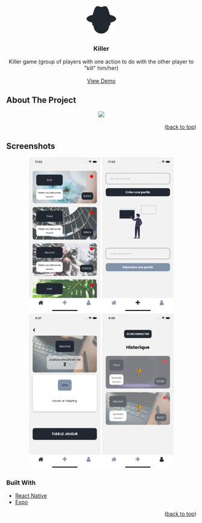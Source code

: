 <div id="top"></div>
<!--
*** Thanks for checking out the Best-README-Template. If you have a suggestion
*** that would make this better, please fork the repo and create a pull request
*** or simply open an issue with the tag "enhancement".
*** Don't forget to give the project a star!
*** Thanks again! Now go create something AMAZING! :D
-->

<!-- PROJECT SHIELDS -->
<!--
*** I'm using markdown "reference style" links for readability.
*** Reference links are enclosed in brackets [ ] instead of parentheses ( ).
*** See the bottom of this document for the declaration of the reference variables
*** for contributors-url, forks-url, etc. This is an optional, concise syntax you may use.
*** https://www.markdownguide.org/basic-syntax/#reference-style-links
-->

<!-- PROJECT LOGO -->
<br />
<div align="center">
  <a href="https://github.com/hugogarnier/killer">
    <img src="https://github.com/hugogarnier/killer/blob/main/assets/images/icon.png" alt="Logo" width="80" height="80">
  </a>

<h3 align="center">Killer</h3>

  <p align="center">
    Killer game (group of players with one action to do with the other player to "kill" him/her)
    <br />
    <br />
    <a href="https://expo.dev/@hugo0/killer">View Demo</a>
  </p>
</div>

<!-- ABOUT THE PROJECT -->

## About The Project

<p align="center">
	<img src="https://github.com/hugogarnier/killer/blob/main/assets/github/video.gif" width="800">
</p>

<!-- Here's a blank template to get started: To avoid retyping too much info. Do a search and replace with your text editor for the following: `github_username`, `repo_name`, `twitter_handle`, `linkedin_username`, `email`, `email_client`, `project_title`, `project_description` -->

<p align="right">(<a href="#top">back to top</a>)</p>

## Screenshots

<p align="center">
    <img
    width="190"
    alt="Screen 1"
    src="https://github.com/hugogarnier/killer/blob/main/assets/github/home.png">
    <img
    width="190"
    alt="Screen 2"
    src="https://github.com/hugogarnier/killer/blob/main/assets/github/create.png">
    <img
    width="190"
    alt="Screen 3"
    src="https://github.com/hugogarnier/killer/blob/main/assets/github/party.png">
    <img
    width="190"
    alt="Screen 4"
    src="https://github.com/hugogarnier/killer/blob/main/assets/github/profile.png">
</p>

### Built With

- [React Native](https://reactnative.dev/)
- [Expo](https://expo.dev/)

<p align="right">(<a href="#top">back to top</a>)</p>
